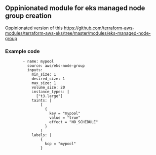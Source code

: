 ## Oppinionated module for eks managed node group creation ##


Oppinionated version of this https://github.com/terraform-aws-modules/terraform-aws-eks/tree/master/modules/eks-managed-node-group


### Example code ###

```
        - name: mypool
          source: aws/eks-node-group
          inputs:
            min_size: 1
            desired_size: 1
            max_size: 1
            volume_size: 20
            instance_types: |
              ["t3.large"]
            taints: |
                [
                  {
                    key = "mypool"
                    value = "true"
                    effect = "NO_SCHEDULE"
                  }
                ]
            labels: |
                {
                  kcp = "mypool"
                }

```
